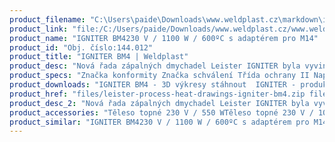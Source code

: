 ```yaml
---
product_filename: "C:\Users\paide\Downloads\www.weldplast.cz\markdown\igniter-bm4198.md"
product_link: "file:/C:/Users/paide/Downloads/www.weldplast.cz/www.weldplast.cz/igniter-bm4198"
product_name: "IGNITER BM4230 V / 1100 W / 600ºC s adaptérem pro M14"
product_id: "Obj. číslo:144.012"
product_title: "IGNITER BM4 | Weldplast"
product_desc: "Nová řada zápalných dmychadel Leister IGNITER byla vyvinuta speciálně pro zabudování do peletkových a štěpkových kotlů. V roce 2013 získala tato dmychadla prestižní ocenění Red Dot Design Award za kvalitu a design.Síťová přípojka přímo na zařízení umožňuje snadnou instalaci i odpojeníPřípojení vzduchové hadice vnitřním závitem přímo na zařízení – není třeba žádné další příslušenstvíIntegrované montážní úchyty po stranách přístroje pro přesné umístění v kotliOchrana topného tělesa fototransistoremOchrana zařízení pomocí ochranného tepelného obvoduPřídavné propojení trubek adaptérem s M14 závitem pro snadné přizpůsobení vedení tepla a případné rozšířeníIGNITER BM4 je certifikován značkou UL (Underwriters Laboratories – certifikace bezpečnosti produktů)"
product_specs: "Značka konformity Značka schválení Třída ochrany II NapětíV~230 PříkonW1100 FrekvenceHz50 / 60 Max. teplota°C600 Průtok vzduchul/min230 Úroveň hlučnosti LpAdB68 Rozměry (D x ø)mm283 x 90 Hmotnostkg1 Druh certifikaceCCA"
product_downloads: "IGNITER BM4 - 3D výkresy stáhnout  IGNITER - produktový list stáhnout  IGNITER - manuál SK stáhnout  IGNITER - manuál CZ stáhnout  TECHNOLOGIE HORKÉHO VZDUCHU - katalog stáhnout"
product_href: "files/leister-process-heat-drawings-igniter-bm4.zip files/leister-process-heat-drawings-igniter-bm4.zip files/igniter-bm4-br4-produktovy-list.pdf files/igniter-bm4-br4-produktovy-list.pdf files/igniter-manual-sk1-copy.pdf files/igniter-manual-sk1-copy.pdf files/igniter-manual-cz1.pdf files/igniter-manual-cz1.pdf files/katalog-ph-web.pdf files/katalog-ph-web.pdf"
product_desc_2: "Nová řada zápalných dmychadel Leister IGNITER byla vyvinuta speciálně pro zabudování do peletkových a štěpkových kotlů. V roce 2013 získala tato dmychadla prestižní ocenění Red Dot Design Award za kvalitu a design.Síťová přípojka přímo na zařízení umožňuje snadnou instalaci i odpojeníPřípojení vzduchové hadice vnitřním závitem přímo na zařízení – není třeba žádné další příslušenstvíIntegrované montážní úchyty po stranách přístroje pro přesné umístění v kotliOchrana topného tělesa fototransistoremOchrana zařízení pomocí ochranného tepelného obvoduPřídavné propojení trubek adaptérem s M14 závitem pro snadné přizpůsobení vedení tepla a případné rozšířeníIGNITER BM4 je certifikován značkou UL (Underwriters Laboratories – certifikace bezpečnosti produktů)"
product_accessories: "Těleso topné 230 V / 550 WTěleso topné 230 V / 1050 W (IGNITER)Filtr sání Ø 38 mm nerez (MISTRALMONOIGNITER)Těleso topné 230 V / 3300 W (ELECTRON ST MISTRAL BR4)Těleso topné 33 230V/1550W 2K (TRIAC AT/ST)Přídavná topná trubka (IGNITER)Spona hadice ø 60 mmHadice vzduchová ø 38 mm PVC IGNITER BM4230 V / 1100 W / 600ºC s adaptérem pro M14IGNITER BR4230 V / 3400 W / 600°CIGNITER BM4230 V / 600 W / 500°CIGNITER BM4230V / 1600W / 600ºCIGNITER BM4230 V / 1100 W / 600°C"
product_similar: "IGNITER BM4230 V / 1100 W / 600ºC s adaptérem pro M14IGNITER BR4230 V / 3400 W / 600°CIGNITER BM4230 V / 600 W / 500°CIGNITER BM4230V / 1600W / 600ºCIGNITER BM4230 V / 1100 W / 600°C"
---
```

